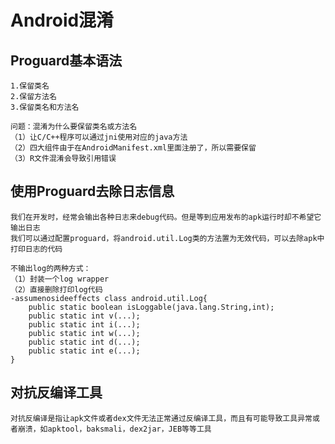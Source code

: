 # Android混淆

## Proguard基本语法
    1.保留类名
    2.保留方法名
    3.保留类名和方法名
    
    问题：混淆为什么要保留类名或方法名
    （1）让C/C++程序可以通过jni使用对应的java方法
    （2）四大组件由于在AndroidManifest.xml里面注册了，所以需要保留
    （3）R文件混淆会导致引用错误
    
## 使用Proguard去除日志信息
    我们在开发时，经常会输出各种日志来debug代码。但是等到应用发布的apk运行时却不希望它输出日志
    我们可以通过配置proguard，将android.util.Log类的方法置为无效代码，可以去除apk中打印日志的代码
    
    不输出log的两种方式：
    （1）封装一个log wrapper
    （2）直接删除打印log代码
    -assumenosideeffects class android.util.Log{
        public static boolean isLoggable(java.lang.String,int);
        public static int v(...);
        public static int i(...);
        public static int w(...);
        public static int d(...);
        public static int e(...);
    }
    
## 对抗反编译工具
    对抗反编译是指让apk文件或者dex文件无法正常通过反编译工具，而且有可能导致工具异常或者崩溃，如apktool，baksmali，dex2jar，JEB等等工具
   


